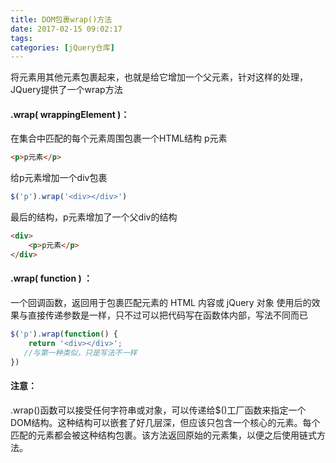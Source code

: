 ```yaml
---
title: DOM包裹wrap()方法
date: 2017-02-15 09:02:17
tags:
categories: [jQuery仓库]
---
```

将元素用其他元素包裹起来，也就是给它增加一个父元素，针对这样的处理，JQuery提供了一个wrap方法
<!--more-->
#### .wrap( wrappingElement )：
在集合中匹配的每个元素周围包裹一个HTML结构
p元素
```html
<p>p元素</p>
```
给p元素增加一个div包裹
```js
$('p').wrap('<div></div>')
```
最后的结构，p元素增加了一个父div的结构
```html
<div>
    <p>p元素</p>
</div>
```
#### .wrap( function ) ：
一个回调函数，返回用于包裹匹配元素的 HTML 内容或 jQuery 对象
使用后的效果与直接传递参数是一样，只不过可以把代码写在函数体内部，写法不同而已
```js
$('p').wrap(function() {
    return '<div></div>';  
   //与第一种类似，只是写法不一样
})
```
#### 注意：
.wrap()函数可以接受任何字符串或对象，可以传递给$()工厂函数来指定一个DOM结构。这种结构可以嵌套了好几层深，但应该只包含一个核心的元素。每个匹配的元素都会被这种结构包裹。该方法返回原始的元素集，以便之后使用链式方法。